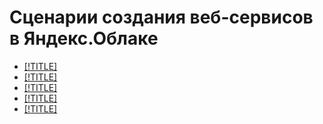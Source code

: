# Сценарии создания веб-сервисов в Яндекс.Облаке

* [[!TITLE]](static.md)
* [[!TITLE]](lamp-lemp.md)
* [[!TITLE]](dns-load-balancer.md)
* [[!TITLE]](joomla-postgresql.md)
* [[!TITLE]](wordpress.md)
